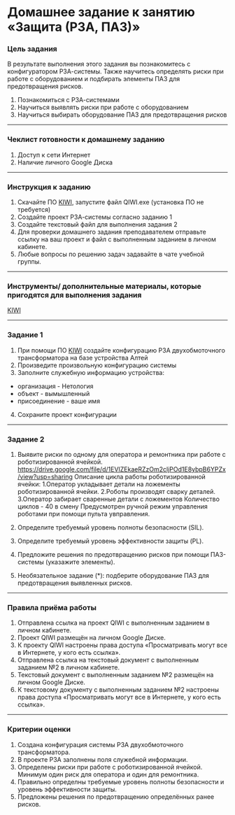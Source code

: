 # Домашнее задание к занятию «Защита (РЗА, ПАЗ)»

### Цель задания

В результате выполнения этого задания вы познакомитесь с конфигуратором РЗА-системы. Также научитесь определять риски при работе с оборудованием и подбирать элементы ПАЗ для предотвращения рисков. 

1. Познакомиться с РЗА-системами
2. Научиться выявлять риски при работе с оборудованием
3. Научиться выбирать оборудование ПАЗ для предотвращения рисков

------

### Чеклист готовности к домашнему заданию

1. Доступ к сети Интернет
2. Наличие личного Google Диска

------

### Инструкция к заданию

1. Скачайте ПО [KIWI](http://i-mt.net/kiwi), запустите файл QIWI.exe (установка ПО не требуется)
2. Создайте проект РЗА-системы согласно заданию 1
3. Создайте текстовый файл для выполнения задания 2
4. Для проверки домашнего задания преподавателем отправьте ссылку на ваш проект и файл с выполненным заданием в личном кабинете.
5. Любые вопросы по решению задач задавайте в чате учебной группы.

------

### Инструменты/ дополнительные материалы, которые пригодятся для выполнения задания

[KIWI](http://i-mt.net/kiwi)

------

### Задание 1

1. При помощи ПО [KIWI](http://i-mt.net/kiwi) создайте конфигурацию РЗА двухобмоточного трансформатора на базе устройства Алтей
2. Произведите произвольную конфигурацию системы
3. Заполните служебную информацию устройства:
- организация - Нетология
- объект - вымышленный
- присоединение - ваше имя
4. Сохраните проект конфигурации

------

### Задание 2

1. Выявите риски по одному для оператора и ремонтника при работе с роботизированной ячейкой. https://drive.google.com/file/d/1EVIZEkaeRZzOm2cljPOd1E8ybpB6YPZx/view?usp=sharing
    Описание цикла работы роботизированной ячейки:
    1.Оператор укладывает детали на ложементы роботизированной ячейки. 
    2.Роботы производят сварку деталей. 
    3.Оператор забирает сваренные детали с ложементов
   Количество циклов - 40 в смену
   Предусмотрен ручной режим управления роботами при помощи пульта увправления.
   
2. Определите требуемый уровень полноты безопасности (SIL).
3. Определите требуемый уровень эффективности защиты (PL).
4. Предложите решения по предотвращению рисков при помощи ПАЗ-системы (указажите элементы).
5. Необязательное задание (*): подберите оборудование ПАЗ для предотвращения выявленных рисков.


------

### Правила приёма работы

1. Отправлена ссылка на проект QIWI с выполненным заданием в личном кабинете.
2. Проект QIWI размещён на личном Google Диске.
3. К проекту QIWI настроены права доступа «Просматривать могут все в Интернете, у кого есть ссылка».
4. Отправлена ссылка на текстовый документ с выполненным заданием №2 в личном кабинете.
5. Текстовый документ с выполненным заданием №2 размещён на личном Google Диске.
6. К текстовому документу с выполненным заданием №2 настроены права доступа «Просматривать могут все в Интернете, у кого есть ссылка».

------

### Критерии оценки

1. Создана конфигурация системы РЗА двухобмоточного трансформатора.
2. В проекте РЗА заполнены поля служебной информации.
3. Определены риски при работе с роботизированной ячейкой. Минимум один риск для оператора и один для ремонтника.
4. Правильно определны требуемые уровень полноты безопасности и уровень эффективности защиты.
5. Предложены решения по предотвращению определённых ранее рисков.
